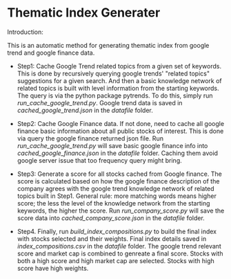 # Thematic Index Generater

Introduction:

This is an automatic method for generating thematic index from google trend and google finance data.

 * Step1: Cache Google Trend related topics from a given set of keywords. This is done by recursively querying google trends' "related topics" suggestions for a given search. And then a basic knowledge network of related topics is built with level information from the starting keywords. The query is via the python package pytrends. To do this, simply run *run_cache_google_trend.py*. Google trend data is saved in *cached_google_trend.json* in the *datafile* folder.


 * Step2: Cache Google Finance data. If not done, need to cache all google finance basic information about all public stocks of interest. This is done via query the google finance returned json file. Run *run_cache_google_trend.py* will save basic google finance info into *cached_google_finance.json* in the *datafile* folder. Caching them avoid google server issue that too frequency query might bring.


 * Step3: Generate a score for all stocks cached from Google finance. The score is calculated based on how the google finance description of the company agrees with the google trend knowledge network of related topics built in Step1. General rule: more matching words means higher score; the less the level of the knowledge network from the starting keywords, the higher the score. Run *run_company_score.py* will save the score data into *cached_company_score.json* in the *datafile* folder.


* Step4. Finally, run *build_index_compositions.py* to build the final index with stocks selected and their weights. Final index details saved in *index_compositions.csv* in the *datafile* folder. The google trend relevant score and market cap is combined to genreate a final score. Stocks with both a high score and high market cap are selected. Stocks with high score have high weights.

